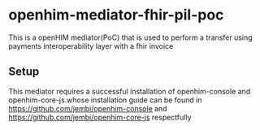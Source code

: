 # openhim-mediator-fhir-pil-poc
This is a openHIM mediator(PoC) that is used to perform a transfer using payments interoperability layer with a fhir invoice

## Setup
This mediator requires a successful installation of openhim-console and openhim-core-js.whose installation guide can be found in  <https://github.com/jembi/openhim-console> and  <https://github.com/jembi/openhim-core-js> respectfully
